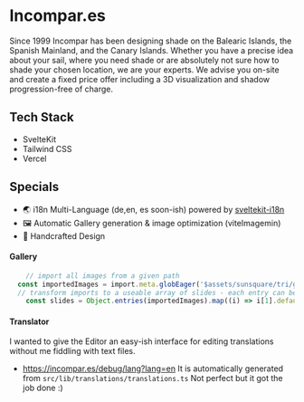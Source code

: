 # Incompar.es

Since 1999 Incompar has been designing shade on the Balearic Islands, the Spanish Mainland, and the Canary Islands. Whether you have a precise idea about your sail, where you need shade or are absolutely not sure how to shade your chosen location, we are your experts. We advise you on-site and create a fixed price offer including a 3D visualization and shadow progression-free of charge.

## Tech Stack
- SvelteKit
- Tailwind CSS
- Vercel


## Specials

- 🌏 i18n Multi-Language (de,en, es soon-ish) powered by  [sveltekit-i18n](https://www.npmjs.com/package/sveltekit-i18n)
- 🖼️ Automatic Gallery generation & image optimization (viteImagemin)
- 🎨 Handcrafted Design


#### Gallery

```ts
	// import all images from a given path
  const importedImages = import.meta.globEager('$assets/sunsquare/tri/gallery/*.jpg');
  // transform imports to a useable array of slides - each entry can be used as img.src
	const slides = Object.entries(importedImages).map((i) => i[1].default);
```

#### Translator
I wanted to give the Editor an easy-ish interface for editing translations without me fiddling with text files.
- https://incompar.es/debug/lang?lang=en
It is automatically generated from `src/lib/translations/translations.ts`
Not perfect but it got the job done :)


